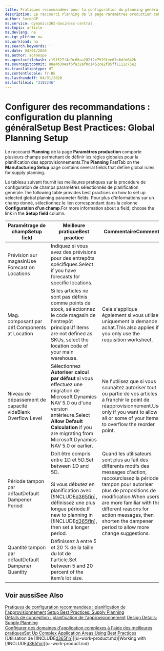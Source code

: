 ```yaml
---
title: Pratiques recommandées pour la configuration du planning général | Microsoft Docs
description: Le raccourci Planning de la page Paramètres production comporte plusieurs champs permettant de définir les règles globales pour la planification des approvisionnements.
author: SorenGP
ms.service: dynamics365-business-central
ms.topic: article
ms.devlang: na
ms.tgt_pltfrm: na
ms.workload: na
ms.search.keywords: ''
ms.date: 04/01/2020
ms.author: sgroespe
ms.openlocfilehash: c19f527f4d9c06aa28212e7519fee67c6dfd042b
ms.sourcegitcommit: 88e4b30eaf6fa32af0c1452ce2f85ff1111c75e2
ms.translationtype: HT
ms.contentlocale: fr-BE
ms.lasthandoff: 04/01/2020
ms.locfileid: "3192246"
---
```

# <a name="setup-best-practices-global-planning-setup"></a><span data-ttu-id="c630d-103">Configurer des recommandations : configuration du planning général</span><span class="sxs-lookup"><span data-stu-id="c630d-103">Setup Best Practices: Global Planning Setup</span></span>
<span data-ttu-id="c630d-104">Le raccourci **Planning** de la page **Paramètres production** comporte plusieurs champs permettant de définir les règles globales pour la planification des approvisionnements.</span><span class="sxs-lookup"><span data-stu-id="c630d-104">The **Planning** FastTab on the **Manufacturing Setup** page contains several fields that define global rules for supply planning.</span></span>  

 <span data-ttu-id="c630d-105">Le tableau suivant fournit les meilleures pratiques sur la procédure de configuration de champs paramètres sélectionnés de planification générale.</span><span class="sxs-lookup"><span data-stu-id="c630d-105">The following table provides best practices on how to set up selected global planning parameter fields.</span></span> <span data-ttu-id="c630d-106">Pour plus d'informations sur un champ donné, sélectionnez le lien correspondant dans la colonne **Configuration d'un champ**.</span><span class="sxs-lookup"><span data-stu-id="c630d-106">For more information about a field, choose the link in the **Setup field** column.</span></span>  

|<span data-ttu-id="c630d-107">Paramétrage de champ</span><span class="sxs-lookup"><span data-stu-id="c630d-107">Setup field</span></span>|<span data-ttu-id="c630d-108">Meilleure pratique</span><span class="sxs-lookup"><span data-stu-id="c630d-108">Best practice</span></span>|<span data-ttu-id="c630d-109">Commentaire</span><span class="sxs-lookup"><span data-stu-id="c630d-109">Comment</span></span>|  
|-----------------|-------------------|-------------|  
|<span data-ttu-id="c630d-110">Prévision sur magasin</span><span class="sxs-lookup"><span data-stu-id="c630d-110">Use Forecast on Locations</span></span>|<span data-ttu-id="c630d-111">Indiquez si vous avez des prévisions pour des entrepôts spécifiques.</span><span class="sxs-lookup"><span data-stu-id="c630d-111">Select if you have forecasts for specific locations.</span></span>||  
|<span data-ttu-id="c630d-112">Mag. composant par déf.</span><span class="sxs-lookup"><span data-stu-id="c630d-112">Components at Location</span></span>|<span data-ttu-id="c630d-113">Si les articles ne sont pas définis comme points de stock, sélectionnez le code magasin de l'entrepôt principal.</span><span class="sxs-lookup"><span data-stu-id="c630d-113">If items are not defined as SKUs, select the location code of your main warehouse.</span></span>|<span data-ttu-id="c630d-114">Cela s'applique également si vous utilisez uniquement la demande achat.</span><span class="sxs-lookup"><span data-stu-id="c630d-114">This also applies if you only use the requisition worksheet.</span></span>|  
|<span data-ttu-id="c630d-115">Niveau de dépassement de capacité vide</span><span class="sxs-lookup"><span data-stu-id="c630d-115">Blank Overflow Level</span></span>|<span data-ttu-id="c630d-116">Sélectionnez **Autoriser calcul par défaut** si vous effectuez une migration de Microsoft Dynamics NAV 5.0 ou d'une version antérieure.</span><span class="sxs-lookup"><span data-stu-id="c630d-116">Select **Allow Default Calculation** if you are migrating from Microsoft Dynamics NAV 5.0 or earlier.</span></span>|<span data-ttu-id="c630d-117">Ne l'utilisez que si vous souhaitez autoriser tout ou partie de vos articles à franchir le point de réapprovisionnement.</span><span class="sxs-lookup"><span data-stu-id="c630d-117">Use only if you want to allow all or some of your items to overflow the reorder point.</span></span>|  
|<span data-ttu-id="c630d-118">Période tampon par défaut</span><span class="sxs-lookup"><span data-stu-id="c630d-118">Default Dampener Period</span></span>|<span data-ttu-id="c630d-119">Doit être compris entre 1D et 5D.</span><span class="sxs-lookup"><span data-stu-id="c630d-119">Set between 1D and 5D.</span></span><br /><br /> <span data-ttu-id="c630d-120">Si vous débutez en planification avec [!INCLUDE[d365fin](includes/d365fin_md.md)], définissez une plus longue période.</span><span class="sxs-lookup"><span data-stu-id="c630d-120">If new to planning in [!INCLUDE[d365fin](includes/d365fin_md.md)], then set a longer period.</span></span>|<span data-ttu-id="c630d-121">Quand les utilisateurs sont plus au fait des différents motifs des messages d'action, raccourcissez la période tampon pour autoriser plus de propositions de modification.</span><span class="sxs-lookup"><span data-stu-id="c630d-121">When users are more familiar with the different reasons for action messages, then shorten the dampener period to allow more change suggestions.</span></span>|  
|<span data-ttu-id="c630d-122">Quantité tampon par défaut</span><span class="sxs-lookup"><span data-stu-id="c630d-122">Default Dampener Quantity</span></span>|<span data-ttu-id="c630d-123">Définissez à entre 5 et 20 % de la taille du lot de l'article.</span><span class="sxs-lookup"><span data-stu-id="c630d-123">Set between 5 and 20 percent of the item’s lot size.</span></span>||  

## <a name="see-also"></a><span data-ttu-id="c630d-124">Voir aussi</span><span class="sxs-lookup"><span data-stu-id="c630d-124">See Also</span></span>  
 <span data-ttu-id="c630d-125">[Pratiques de configuration recommandées : planification de l'approvisionnement](setup-best-practices-supply-planning.md) </span><span class="sxs-lookup"><span data-stu-id="c630d-125">[Setup Best Practices: Supply Planning](setup-best-practices-supply-planning.md) </span></span>  
 <span data-ttu-id="c630d-126">[Détails de conception : planification de l'approvisionnement](design-details-supply-planning.md) </span><span class="sxs-lookup"><span data-stu-id="c630d-126">[Design Details: Supply Planning](design-details-supply-planning.md) </span></span>  
 [<span data-ttu-id="c630d-127">Configurer des domaines d'application complexes à l'aide des meilleures pratiques</span><span class="sxs-lookup"><span data-stu-id="c630d-127">Set Up Complex Application Areas Using Best Practices</span></span>](set-up-complex-application-areas-using-best-practices.md)  
 <span data-ttu-id="c630d-128">[Utilisation de [!INCLUDE[d365fin](includes/d365fin_md.md)]](ui-work-product.md)</span><span class="sxs-lookup"><span data-stu-id="c630d-128">[Working with [!INCLUDE[d365fin](includes/d365fin_md.md)]](ui-work-product.md)</span></span>
